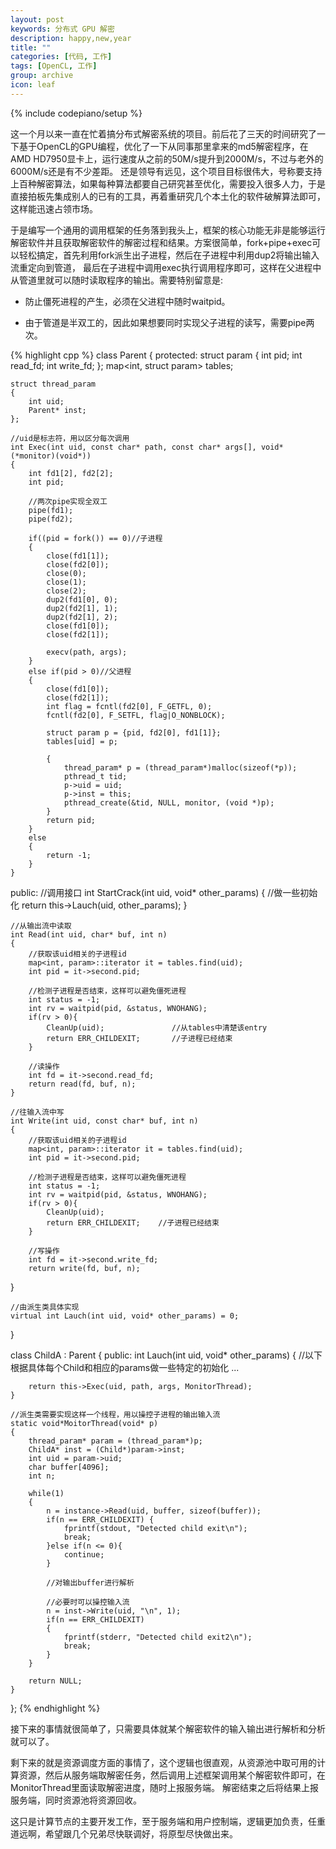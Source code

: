 ```yaml
---
layout: post
keywords: 分布式 GPU 解密
description: happy,new,year
title: ""
categories: [代码, 工作]
tags: [OpenCL, 工作]
group: archive
icon: leaf
---
```

{% include codepiano/setup %}

这一个月以来一直在忙着搞分布式解密系统的项目。前后花了三天的时间研究了一下基于OpenCL的GPU编程，优化了一下从同事那里拿来的md5解密程序，在AMD HD7950显卡上，运行速度从之前的50M/s提升到2000M/s，不过与老外的6000M/s还是有不少差距。
还是领导有远见，这个项目目标很伟大，号称要支持上百种解密算法，如果每种算法都要自己研究甚至优化，需要投入很多人力，于是直接拍板先集成别人的已有的工具，再着重研究几个本土化的软件破解算法即可，这样能迅速占领市场。

于是编写一个通用的调用框架的任务落到我头上，框架的核心功能无非是能够运行解密软件并且获取解密软件的解密过程和结果。方案很简单，fork+pipe+exec可以轻松搞定，首先利用fork派生出子进程，然后在子进程中利用dup2将输出输入流重定向到管道，
最后在子进程中调用exec执行调用程序即可，这样在父进程中从管道里就可以随时读取程序的输出。需要特别留意是:

* 防止僵死进程的产生，必须在父进程中随时waitpid。

* 由于管道是半双工的，因此如果想要同时实现父子进程的读写，需要pipe两次。

{% highlight cpp %}
class Parent
{
protected:
	struct param
	{
		int pid;
		int read_fd;
		int write_fd;
	};
	map<int, struct param> tables;
	
	struct thread_param
	{
		int uid;
		Parent* inst;
	};
	
	//uid是标志符，用以区分每次调用
	int Exec(int uid, const char* path, const char* args[], void* (*monitor)(void*))
	{
		int fd1[2], fd2[2];
		int pid;
		
		//两次pipe实现全双工
		pipe(fd1);
		pipe(fd2);
		
		if((pid = fork()) == 0)//子进程
		{
			close(fd1[1]);
			close(fd2[0]);
			close(0);
			close(1);
			close(2);
			dup2(fd1[0], 0);
			dup2(fd2[1], 1);
			dup2(fd2[1], 2);
			close(fd1[0]);  
			close(fd2[1]);

			execv(path, args);
		}
		else if(pid > 0)//父进程
		{
			close(fd1[0]);
			close(fd2[1]);   
			int flag = fcntl(fd2[0], F_GETFL, 0);
			fcntl(fd2[0], F_SETFL, flag|O_NONBLOCK);
		
			struct param p = {pid, fd2[0], fd1[1]};
			tables[uid] = p;
		
			{
				thread_param* p = (thread_param*)malloc(sizeof(*p));
				pthread_t tid;
				p->uid = uid;
				p->inst = this;
				pthread_create(&tid, NULL, monitor, (void *)p);
			}
			return pid;
		}
		else
		{
			return -1;
		}
	}
public:
	//调用接口
	int StartCrack(int uid, void* other_params)
	{
		//做一些初始化
		return this->Lauch(uid, other_params);
	}
	
	//从输出流中读取
	int Read(int uid, char* buf, int n)
	{
		//获取该uid相关的子进程id
		map<int, param>::iterator it = tables.find(uid);
		int pid = it->second.pid;

		//检测子进程是否结束，这样可以避免僵死进程
		int status = -1;
		int rv = waitpid(pid, &status, WNOHANG);
		if(rv > 0){
			CleanUp(uid);				//从tables中清楚该entry
			return ERR_CHILDEXIT;    	//子进程已经结束		
		}
		
		//读操作
		int fd = it->second.read_fd;
		return read(fd, buf, n);
	}

	//往输入流中写
	int Write(int uid, const char* buf, int n)
	{
		//获取该uid相关的子进程id
		map<int, param>::iterator it = tables.find(uid);
		int pid = it->second.pid;

		//检测子进程是否结束，这样可以避免僵死进程
		int status = -1;
		int rv = waitpid(pid, &status, WNOHANG);
		if(rv > 0){
			CleanUp(uid);
			return ERR_CHILDEXIT;    //子进程已经结束		
		}
		
		//写操作
		int fd = it->second.write_fd;
		return write(fd, buf, n);

}

	//由派生类具体实现
	virtual int Lauch(int uid, void* other_params) = 0;		
}

class ChildA : Parent
{
public:
	int Lauch(int uid, void* other_params)
	{
		//以下根据具体每个Child和相应的params做一些特定的初始化
		...
		
		return this->Exec(uid, path, args, MonitorThread);
	}
	
	//派生类需要实现这样一个线程，用以操控子进程的输出输入流
	static void*MoitorThread(void* p)
	{
		thread_param* param = (thread_param*)p;
		ChildA* inst = (Child*)param->inst;
		int uid = param->uid;
		char buffer[4096];
		int n;
		
		while(1)
		{
			n = instance->Read(uid, buffer, sizeof(buffer));
			if(n == ERR_CHILDEXIT) {
				fprintf(stdout, "Detected child exit\n");
				break;
			}else if(n <= 0){
				continue;
			} 
			
			//对输出buffer进行解析
			
			//必要时可以操控输入流
			n = inst->Write(uid, "\n", 1);
			if(n == ERR_CHILDEXIT)
			{			
				fprintf(stderr, "Detected child exit2\n");
				break;
			}
		}
		
		return NULL;
	}
};
{% endhighlight %}

接下来的事情就很简单了，只需要具体就某个解密软件的输入输出进行解析和分析就可以了。

剩下来的就是资源调度方面的事情了，这个逻辑也很直观，从资源池中取可用的计算资源，然后从服务端取解密任务，然后调用上述框架调用某个解密软件即可，在MonitorThread里面读取解密进度，随时上报服务端。
解密结束之后将结果上报服务端，同时资源池将资源回收。

这只是计算节点的主要开发工作，至于服务端和用户控制端，逻辑更加负责，任重道远啊，希望跟几个兄弟尽快联调好，将原型尽快做出来。